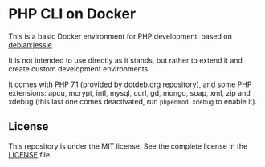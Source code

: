 # PHP CLI on Docker

This is a basic Docker environment for PHP development, based on [debian:jessie](https://hub.docker.com/_/debian/).

It is not intended to use directly as it stands, but rather to extend it and create custom development environments.

It comes with PHP 7.1 (provided by dotdeb.org repository), and some PHP extensions: apcu, mcrypt, intl, mysql, curl, gd,
mongo, soap, xml, zip and xdebug (this last one comes deactivated, run `phpenmod xdebug` to enable it).

## License

This repository is under the MIT license. See the complete license in the [LICENSE](https://github.com/akeneo/Dockerfiles/blob/master/LICENSE) file.
